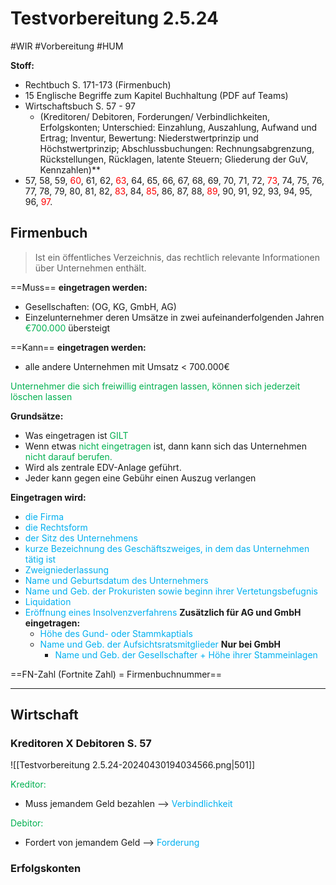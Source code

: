 # Testvorbereitung 2.5.24
#WIR #Vorbereitung #HUM 

**Stoff:**
- Rechtbuch S. 171-173 (Firmenbuch)
- 15 Englische Begriffe zum Kapitel Buchhaltung (PDF auf Teams)
- Wirtschaftsbuch S. 57 - 97 
	- (Kreditoren/ Debitoren, Forderungen/ Verbindlichkeiten, Erfolgskonten; Unterschied: Einzahlung, Auszahlung, Aufwand und Ertrag; Inventur, Bewertung: Niederstwertprinzip und Höchstwertprinzip; Abschlussbuchungen: Rechnungsabgrenzung, Rückstellungen, Rücklagen, latente Steuern; Gliederung der GuV, Kennzahlen)**
- 57, 58, 59, <span style="color:#ff0000">60</span>, 61, 62, <span style="color:#ff0000">63</span>, 64, 65, 66, 67, 68, 69, 70, 71, 72,<span style="color:#ff0000"> 73</span>, 74, 75, 76, 77, 78, 79, 80, 81, 82, <span style="color:#ff0000">83</span>, 84, <span style="color:#ff0000">85</span>, 86, 87, 88, <span style="color:#ff0000">89</span>, 90, 91, 92, 93, 94, 95, 96, <span style="color:#ff0000">97</span>.

## Firmenbuch

>Ist ein öffentliches Verzeichnis, das rechtlich relevante Informationen über Unternehmen enthält.

==Muss== **eingetragen werden:**
- Gesellschaften: (OG, KG, GmbH, AG)
- Einzelunternehmer deren Umsätze in zwei aufeinanderfolgenden Jahren <span style="color:#00b050">€700.000</span> übersteigt

==Kann== **eingetragen werden:**
- alle andere Unternehmen mit Umsatz < 700.000€

<span style="color:#00b050">Unternehmer die sich freiwillig eintragen lassen, können sich jederzeit löschen lassen</span>

**Grundsätze:**
- Was eingetragen ist <span style="color:#00b050">GILT</span>
- Wenn etwas <span style="color:#00b050">nicht eingetragen</span> ist, dann kann sich das Unternehmen <span style="color:#00b050">nicht darauf berufen.</span>
- Wird als zentrale EDV-Anlage geführt. 
- Jeder kann gegen eine Gebühr einen Auszug verlangen

**Eingetragen wird:**
- <span style="color:#00b0f0">die Firma</span>
- <span style="color:#00b0f0">die Rechtsform</span>
- <span style="color:#00b0f0">der Sitz des Unternehmens</span>
- <span style="color:#00b0f0">kurze Bezeichnung des Geschäftszweiges, in dem das Unternehmen tätig ist</span>
- <span style="color:#00b0f0"> Zweigniederlassung</span>
- <span style="color:#00b0f0">Name und Geburtsdatum des Unternehmers</span>
- <span style="color:#00b0f0">Name und Geb. der Prokuristen sowie beginn ihrer Vertetungsbefugnis</span>
- <span style="color:#00b0f0">Liquidation</span>
- <span style="color:#00b0f0">Eröffnung eines Insolvenzverfahrens</span>
	**Zusätzlich für AG und GmbH eingetragen:**
	- <span style="color:#00b0f0">Höhe des Gund- oder Stammkaptials </span>
	- <span style="color:#00b0f0">Name und Geb. der Aufsichtsratsmitglieder</span>
		**Nur bei GmbH**
		- <span style="color:#00b0f0">Name und Geb. der Gesellschafter + Höhe ihrer Stammeinlagen</span>

==FN-Zahl (Fortnite Zahl) = Firmenbuchnummer==

****
## Wirtschaft

### Kreditoren X Debitoren S. 57

![[Testvorbereitung 2.5.24-20240430194034566.png|501]]

<span style="color:#00b050">Kreditor:</span>
- Muss jemandem Geld bezahlen --> <span style="color:#00b0f0">Verbindlichkeit</span>

<span style="color:#00b050">Debitor:</span>
- Fordert von jemandem Geld --> <span style="color:#00b0f0">Forderung</span>


### Erfolgskonten
